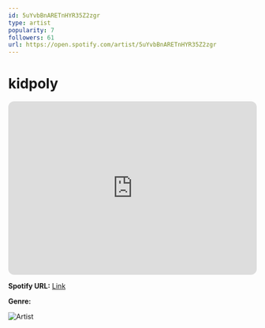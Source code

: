 ```yaml
---
id: 5uYvbBnARETnHYR35Z2zgr
type: artist
popularity: 7
followers: 61
url: https://open.spotify.com/artist/5uYvbBnARETnHYR35Z2zgr
---
```

# kidpoly

<iframe style="border-radius:12px" src="https://open.spotify.com/embed/artist/5uYvbBnARETnHYR35Z2zgr" width="100%" height="352" frameBorder="0" allowfullscreen="" allow="autoplay; clipboard-write; encrypted-media; fullscreen; picture-in-picture" loading="lazy"></iframe>

**Spotify URL:** [Link](https://open.spotify.com/artist/5uYvbBnARETnHYR35Z2zgr)

**Genre:** 

![Artist](https://i.scdn.co/image/ab6761610000e5eb061fdb1f44545a753a6873b7)
